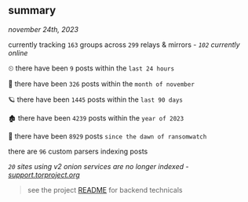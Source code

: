 
## summary
_november 24th, 2023_

currently tracking `163` groups across `299` relays & mirrors - _`102` currently online_

⏲ there have been `9` posts within the `last 24 hours`

🦈 there have been `326` posts within the `month of november`

🪐 there have been `1445` posts within the `last 90 days`

🏚 there have been `4239` posts within the `year of 2023`

🦕 there have been `8929` posts `since the dawn of ransomwatch`

there are `96` custom parsers indexing posts

_`20` sites using v2 onion services are no longer indexed - [support.torproject.org](https://support.torproject.org/onionservices/v2-deprecation/)_

> see the project [README](https://github.com/joshhighet/ransomwatch#ransomwatch--) for backend technicals
